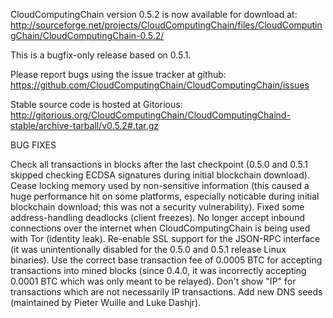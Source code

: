 CloudComputingChain version 0.5.2 is now available for download at:
http://sourceforge.net/projects/CloudComputingChain/files/CloudComputingChain/CloudComputingChain-0.5.2/

This is a bugfix-only release based on 0.5.1.

Please report bugs using the issue tracker at github:
https://github.com/CloudComputingChain/CloudComputingChain/issues

Stable source code is hosted at Gitorious:
http://gitorious.org/CloudComputingChain/CloudComputingChaind-stable/archive-tarball/v0.5.2#.tar.gz

BUG FIXES

Check all transactions in blocks after the last checkpoint (0.5.0 and 0.5.1 skipped checking ECDSA signatures during initial blockchain download).
Cease locking memory used by non-sensitive information (this caused a huge performance hit on some platforms, especially noticable during initial blockchain download; this was
not a security vulnerability).
Fixed some address-handling deadlocks (client freezes).
No longer accept inbound connections over the internet when CloudComputingChain is being used with Tor (identity leak).
Re-enable SSL support for the JSON-RPC interface (it was unintentionally disabled for the 0.5.0 and 0.5.1 release Linux binaries).
Use the correct base transaction fee of 0.0005 BTC for accepting transactions into mined blocks (since 0.4.0, it was incorrectly accepting 0.0001 BTC which was only meant to be relayed).
Don't show "IP" for transactions which are not necessarily IP transactions.
Add new DNS seeds (maintained by Pieter Wuille and Luke Dashjr).
